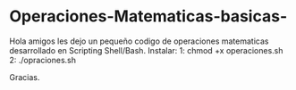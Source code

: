 # Operaciones-Matematicas-basicas-
Hola amigos les dejo un pequeño codigo de operaciones matematicas desarrollado en Scripting Shell/Bash.
Instalar:
1: chmod +x operaciones.sh
2: ./opraciones.sh

Gracias.

